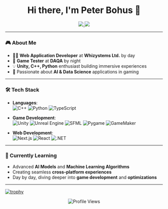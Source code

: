 <h1 align="center">Hi there, I'm Peter Bohus 👋</h1>

<p align="center">
  <a href="https://github.com/Sekiraw">
    <img src="https://img.shields.io/badge/GitHub-%2312100E.svg?&style=for-the-badge&logo=github&logoColor=white" />
  </a>
  <a href="https://www.linkedin.com/in/bohus-peter-731a0222b/">
    <img src="https://img.shields.io/badge/LinkedIn-%230A66C2.svg?&style=for-the-badge&logo=linkedin&logoColor=white" />
  </a>
</p>

---

### 🎮 About Me
- 👨‍💻 **Web Application Developer** at **Whizystems Ltd.** by day
- 🧪 **Game Tester** at **DAQA** by night
- 💡 **Unity, C++, Python** enthusiast building immersive experiences
- 🤖 Passionate about **AI & Data Science** applications in gaming

---

### 🛠️ Tech Stack
- **Languages**:  
  ![C++](https://img.shields.io/badge/C++-%2300599C.svg?style=flat-square&logo=c%2B%2B&logoColor=white)
  ![Python](https://img.shields.io/badge/Python-%2314354C.svg?style=flat-square&logo=python&logoColor=white)
  ![TypeScript](https://img.shields.io/badge/TypeScript-%23007ACC.svg?style=flat-square&logo=typescript&logoColor=white)

- **Game Development**:  
  ![Unity](https://img.shields.io/badge/Unity-%23000000.svg?style=flat-square&logo=unity&logoColor=white)
  ![Unreal Engine](https://img.shields.io/badge/Unreal%20Engine-%23313131.svg?style=flat-square&logo=unreal-engine&logoColor=white)
  ![SFML](https://img.shields.io/badge/SFML-%23FF8300.svg?style=flat-square&logo=c%2B%2B&logoColor=white)
  ![Pygame](https://img.shields.io/badge/Pygame-%2300D9FF.svg?style=flat-square&logo=python&logoColor=white)
  ![GameMaker](https://img.shields.io/badge/GameMaker%202-%23FF5800.svg?style=flat-square&logo=yoYo%20Games&logoColor=white)

- **Web Development**:  
  ![Next.js](https://img.shields.io/badge/Next.js-%23000000.svg?style=flat-square&logo=nextdotjs&logoColor=white)
  ![React](https://img.shields.io/badge/React-%2320232a.svg?style=flat-square&logo=react&logoColor=%2361DAFB)
  ![.NET](https://img.shields.io/badge/.NET-%23512BD4.svg?style=flat-square&logo=dotnet&logoColor=white)

---

### 🧩 Currently Learning
- Advanced **AI Models** and **Machine Learning Algorithms**
- Creating seamless **cross-platform experiences**
- Day by day, diving deeper into **game development** and **optimizations**

---

[![trophy](https://github-profile-trophy.vercel.app/?username=Sekiraw&theme=dracula&rank=S,A,AA,AAA,SS,SSS)](https://github.com/ryo-ma/github-profile-trophy)

<p align="center">
  <img src="https://komarev.com/ghpvc/?username=sekiraw&style=for-the-badge" alt="Profile Views" />
</p>
